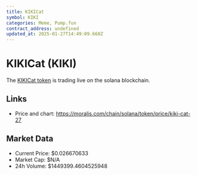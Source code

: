 ```yaml
---
title: KIKICat
symbol: KIKI
categories: Meme, Pump.fun
contract_address: undefined
updated_at: 2025-01-27T14:49:09.668Z
---
```


# KIKICat (KIKI)
The [KIKICat token](https://moralis.com/chain/solana/token/price/kiki-cat-27) is trading live on the solana blockchain.

## Links
- Price and chart: https://moralis.com/chain/solana/token/price/kiki-cat-27

## Market Data
- Current Price: $0.026670633
- Market Cap: $N/A
- 24h Volume: $1449399.4604525948
